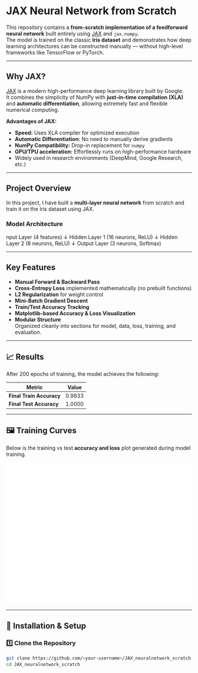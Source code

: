 #  JAX Neural Network from Scratch

This repository contains a **from-scratch implementation of a feedforward neural network** built entirely using [JAX](https://github.com/google/jax) and `jax.numpy`.  
The model is trained on the classic **Iris dataset** and demonstrates how deep learning architectures can be constructed manually — without high-level frameworks like TensorFlow or PyTorch.

---

##  Why JAX?

[JAX](https://github.com/google/jax) is a modern high-performance deep learning library built by Google.  
It combines the simplicity of NumPy with **just-in-time compilation (XLA)** and **automatic differentiation**, allowing extremely fast and flexible numerical computing.

**Advantages of JAX:**
-  **Speed:** Uses XLA compiler for optimized execution  
-  **Automatic Differentiation:** No need to manually derive gradients  
-  **NumPy Compatibility:** Drop-in replacement for `numpy`  
- **GPU/TPU acceleration:** Effortlessly runs on high-performance hardware  
-  Widely used in research environments (DeepMind, Google Research, etc.)

---

##  Project Overview

In this project, I have built a **multi-layer neural network** from scratch and train it on the Iris dataset using JAX.

### Model Architecture
nput Layer (4 features)
↓
Hidden Layer 1 (16 neurons, ReLU)
↓
Hidden Layer 2 (8 neurons, ReLU)
↓
Output Layer (3 neurons, Softmax)

---

##  Key Features

-  **Manual Forward & Backward Pass**
-  **Cross-Entropy Loss** implemented mathematically (no prebuilt functions)
-  **L2 Regularization** for weight control
-  **Mini-Batch Gradient Descent**
-  **Train/Test Accuracy Tracking**
-  **Matplotlib-based Accuracy & Loss Visualization**
-  **Modular Structure**  
  Organized cleanly into sections for model, data, loss, training, and evaluation.

---



## 📈 Results

After 200 epochs of training, the model achieves the following:

| Metric | Value |
|--------|--------|
| **Final Train Accuracy** | 0.9833 |
| **Final Test Accuracy**  | 1.0000 |

---

## 🖼️ Training Curves

Below is the training vs test **accuracy and loss** plot generated during model training.

<p align="center">
  <img src="results/fitting_curve.png" width="600" alt="Training and Test Accuracy/Loss curves">
</p>

---

## 🧰 Installation & Setup

### 1️⃣ Clone the Repository
```bash
git clone https://github.com/<your-username>/JAX_neuralnetwork_scratch.git
cd JAX_neuralnetwork_scratch

